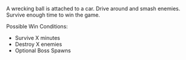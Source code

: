 A wrecking ball is attached to a car. Drive around and smash enemies. Survive enough time to win the game.

Possible Win Conditions:
- Survive X minutes
- Destroy X enemies
- Optional Boss Spawns

